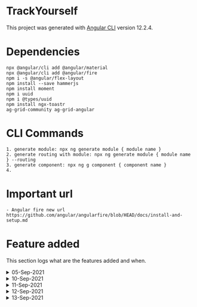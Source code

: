 # TrackYourself

This project was generated with [Angular CLI](https://github.com/angular/angular-cli) version 12.2.4.

# Dependencies
    npx @angular/cli add @angular/material
    npx @angular/cli add @angular/fire
    npm i -s @angular/flex-layout
    npm install --save hammerjs
    npm install moment
    npm i uuid
    npm i @types/uuid
    npm install ngx-toastr
    ag-grid-community ag-grid-angular

    
# CLI Commands
    1. generate module: npx ng generate module { module name }
    2. generate routing with module: npx ng generate module { module name } --routing
    3. generate component: npx ng g component { component name }
    4. 


# Important url
    - Angular fire new url
    https://github.com/angular/angularfire/blob/HEAD/docs/install-and-setup.md


# Feature added 
This section logs what are the features added and when.

<details>
   <summary>05-Sep-2021</summary>
   <ol>
      <li>Created angular project using angular cli</li>
      <li>Created Feature module i.e auth,category with core directory</li>
   </ol>
</details>

<details>
   <summary>10-Sep-2021</summary>
   <ol>
      <li>Category and subcategory module end to end created</li>
      <li>Toast message implemented</p>
      <li>Splitted navigation component i.e header and sidenav to 2 different component and kept in core directory</li>
      <li>Routing corrected and did cusmetic changes</li>
      <li>For login/logout, authstore service modified, need more improvement in future<li>
      <li>dummy logo aded</li>
   </ol>
</details>
<details>
   <summary>11-Sep-2021</summary>
   <ol>
      <li>Proper use of subject variabble when we are creating any or updating any category or subcategory, need more improvement while creating subcategory.</li>
      <li>implemented mat-table to show subcategories under category</li>
      <li>[+] Feature module: CashFlow</li>
      <li>Cash-flow ui desgin: it logs all the cash flow activities like income, expense, saving ..etc and shown all the recent activities in the ag grid table</li>
      <li>[+] Feature module: Dashboard</li>
   </ol>
</details>
<details>
   <summary>12-Sep-2021</summary>
   <ol>
      <li>Service integration for cashflow</li>
      <li>category, subcategory memory leak fixed</li>
      <li>Tag feature for searching fixed</li>
      <li>App deployed successfully: URL: https://track-yourself-2021-4d103.firebaseapp.com/</li>
   </ol>
</details>
<details>
   <summary>13-Sep-2021</summary>
   <ol>
      <li>Bug fix: JSON.parse issue while landing</li>
      <li>Toast message timer increases to 5000 and added progress bar to toast message</li>
      <li>Side nav ui width issue fixed (cosmatic changes).</li>
      <li>Show selected cashflow row in modal</li>
   </ol>
</details>